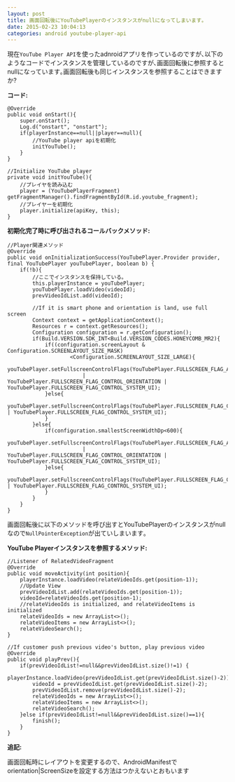 ```yaml
---
layout: post
title: 画面回転後にYouTubePlayerのインスタンスがnullになってしまいます｡
date: 2015-02-23 10:04:13
categories: android youtube-player-api
---
```

<p>現在<code>YouTube Player API</code>を使ったadnroidアプリを作っているのですが､以下のようなコードでインスタンスを管理しているのですが､画面回転後に参照するとnullになっています｡画面回転後も同じインスタンスを参照することはできますか?</p>

<p><strong>コード:</strong></p>

<pre><code>@Override
public void onStart(){
    super.onStart();
    Log.d("onstart", "onstart");
    if(playerInstance==null||player==null){
        //YouTube player apiを初期化
        initYouTube();
    }
}

//Initialize YouTube player
private void initYouTube(){
    //プレイヤを読み込む
    player = (YouTubePlayerFragment) getFragmentManager().findFragmentById(R.id.youtube_fragment);
    //プレイヤーを初期化
    player.initialize(apiKey, this);
}
</code></pre>

<p><strong>初期化完了時に呼び出されるコールバックメソッド:</strong></p>

<pre><code>//Player関連メソッド
@Override
public void onInitializationSuccess(YouTubePlayer.Provider provider, final YouTubePlayer youTubePlayer, boolean b) {
    if(!b){
        //ここでインスタンスを保持している｡
        this.playerInstance = youTubePlayer;
        youTubePlayer.loadVideo(videoId);
        prevVideoIdList.add(videoId);

        //If it is smart phone and orientation is land, use full screen
        Context context = getApplicationContext();
        Resources r = context.getResources();
        Configuration configuration = r.getConfiguration();
        if(Build.VERSION.SDK_INT&lt;Build.VERSION_CODES.HONEYCOMB_MR2){
            if((configuration.screenLayout &amp; Configuration.SCREENLAYOUT_SIZE_MASK)
                    &lt;Configuration.SCREENLAYOUT_SIZE_LARGE){
                youTubePlayer.setFullscreenControlFlags(YouTubePlayer.FULLSCREEN_FLAG_ALWAYS_FULLSCREEN_IN_LANDSCAPE
                        | YouTubePlayer.FULLSCREEN_FLAG_CONTROL_ORIENTATION | YouTubePlayer.FULLSCREEN_FLAG_CONTROL_SYSTEM_UI);
            }else{
                youTubePlayer.setFullscreenControlFlags(YouTubePlayer.FULLSCREEN_FLAG_CONTROL_ORIENTATION | YouTubePlayer.FULLSCREEN_FLAG_CONTROL_SYSTEM_UI);
            }
        }else{
            if(configuration.smallestScreenWidthDp&lt;600){
                youTubePlayer.setFullscreenControlFlags(YouTubePlayer.FULLSCREEN_FLAG_ALWAYS_FULLSCREEN_IN_LANDSCAPE
                        | YouTubePlayer.FULLSCREEN_FLAG_CONTROL_ORIENTATION | YouTubePlayer.FULLSCREEN_FLAG_CONTROL_SYSTEM_UI);
            }else{
                youTubePlayer.setFullscreenControlFlags(YouTubePlayer.FULLSCREEN_FLAG_CONTROL_ORIENTATION | YouTubePlayer.FULLSCREEN_FLAG_CONTROL_SYSTEM_UI);
            }
        }
    }
}
</code></pre>

<p>画面回転後に以下のメソッドを呼び出すとYouTubePlayerのインスタンスがnullなので<code>NullPointerException</code>が出ていしまいます｡</p>

<p><strong>YouTube Playerインスタンスを参照するメソッド:</strong></p>

<pre><code>//Listener of RelatedVideoFragment
@Override
public void moveActivity(int position){
    playerInstance.loadVideo(relateVideoIds.get(position-1));
    //Update View
    prevVideoIdList.add(relateVideoIds.get(position-1));
    videoId=relateVideoIds.get(position-1);
    //relateVideoIds is initialized, and relateVideoItems is initialized
    relateVideoIds = new ArrayList&lt;&gt;();
    relateVideoItems = new ArrayList&lt;&gt;();
    relateVideoSearch();
}

//If customer push previous video's button, play previous video
@Override
public void playPrev(){
    if(prevVideoIdList!=null&amp;&amp;prevVideoIdList.size()!=1) {
        playerInstance.loadVideo(prevVideoIdList.get(prevVideoIdList.size()-2));
        videoId = prevVideoIdList.get(prevVideoIdList.size()-2);
        prevVideoIdList.remove(prevVideoIdList.size()-2);
        relateVideoIds = new ArrayList&lt;&gt;();
        relateVideoItems = new ArrayList&lt;&gt;();
        relateVideoSearch();
    }else if(prevVideoIdList!=null&amp;&amp;prevVideoIdList.size()==1){
        finish();
    }
}
</code></pre>

<p><strong>追記:</strong></p>

<p>画面回転時にレイアウトを変更するので、AndroidManifestでorientation|ScreenSizeを設定する方法はつかえないとおもいます</p>
